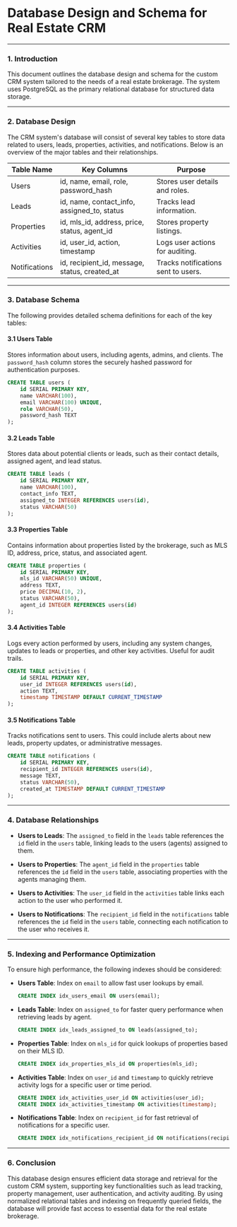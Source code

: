 # **Database Design and Schema for Real Estate CRM**

---

### **1. Introduction**
This document outlines the database design and schema for the custom CRM system tailored to the needs of a real estate brokerage. The system uses PostgreSQL as the primary relational database for structured data storage.

---

### **2. Database Design**

The CRM system's database will consist of several key tables to store data related to users, leads, properties, activities, and notifications. Below is an overview of the major tables and their relationships.

| Table Name       | Key Columns                                          | Purpose                              |
|------------------|-----------------------------------------------------|--------------------------------------|
| Users            | id, name, email, role, password_hash                | Stores user details and roles.       |
| Leads            | id, name, contact_info, assigned_to, status         | Tracks lead information.             |
| Properties       | id, mls_id, address, price, status, agent_id        | Stores property listings.            |
| Activities       | id, user_id, action, timestamp                      | Logs user actions for auditing.      |
| Notifications    | id, recipient_id, message, status, created_at       | Tracks notifications sent to users.  |

---

### **3. Database Schema**

The following provides detailed schema definitions for each of the key tables:

#### **3.1 Users Table**
Stores information about users, including agents, admins, and clients. The `password_hash` column stores the securely hashed password for authentication purposes.

```sql
CREATE TABLE users (
    id SERIAL PRIMARY KEY,
    name VARCHAR(100),
    email VARCHAR(100) UNIQUE,
    role VARCHAR(50),
    password_hash TEXT
);
```

#### **3.2 Leads Table**
Stores data about potential clients or leads, such as their contact details, assigned agent, and lead status.

```sql
CREATE TABLE leads (
    id SERIAL PRIMARY KEY,
    name VARCHAR(100),
    contact_info TEXT,
    assigned_to INTEGER REFERENCES users(id),
    status VARCHAR(50)
);
```

#### **3.3 Properties Table**
Contains information about properties listed by the brokerage, such as MLS ID, address, price, status, and associated agent.

```sql
CREATE TABLE properties (
    id SERIAL PRIMARY KEY,
    mls_id VARCHAR(50) UNIQUE,
    address TEXT,
    price DECIMAL(10, 2),
    status VARCHAR(50),
    agent_id INTEGER REFERENCES users(id)
);
```

#### **3.4 Activities Table**
Logs every action performed by users, including any system changes, updates to leads or properties, and other key activities. Useful for audit trails.

```sql
CREATE TABLE activities (
    id SERIAL PRIMARY KEY,
    user_id INTEGER REFERENCES users(id),
    action TEXT,
    timestamp TIMESTAMP DEFAULT CURRENT_TIMESTAMP
);
```

#### **3.5 Notifications Table**
Tracks notifications sent to users. This could include alerts about new leads, property updates, or administrative messages.

```sql
CREATE TABLE notifications (
    id SERIAL PRIMARY KEY,
    recipient_id INTEGER REFERENCES users(id),
    message TEXT,
    status VARCHAR(50),
    created_at TIMESTAMP DEFAULT CURRENT_TIMESTAMP
);
```

---

### **4. Database Relationships**

- **Users to Leads**: The `assigned_to` field in the `leads` table references the `id` field in the `users` table, linking leads to the users (agents) assigned to them.
  
- **Users to Properties**: The `agent_id` field in the `properties` table references the `id` field in the `users` table, associating properties with the agents managing them.

- **Users to Activities**: The `user_id` field in the `activities` table links each action to the user who performed it.

- **Users to Notifications**: The `recipient_id` field in the `notifications` table references the `id` field in the `users` table, connecting each notification to the user who receives it.

---

### **5. Indexing and Performance Optimization**

To ensure high performance, the following indexes should be considered:

- **Users Table**: Index on `email` to allow fast user lookups by email.
  
  ```sql
  CREATE INDEX idx_users_email ON users(email);
  ```

- **Leads Table**: Index on `assigned_to` for faster query performance when retrieving leads by agent.
  
  ```sql
  CREATE INDEX idx_leads_assigned_to ON leads(assigned_to);
  ```

- **Properties Table**: Index on `mls_id` for quick lookups of properties based on their MLS ID.
  
  ```sql
  CREATE INDEX idx_properties_mls_id ON properties(mls_id);
  ```

- **Activities Table**: Index on `user_id` and `timestamp` to quickly retrieve activity logs for a specific user or time period.
  
  ```sql
  CREATE INDEX idx_activities_user_id ON activities(user_id);
  CREATE INDEX idx_activities_timestamp ON activities(timestamp);
  ```

- **Notifications Table**: Index on `recipient_id` for fast retrieval of notifications for a specific user.
  
  ```sql
  CREATE INDEX idx_notifications_recipient_id ON notifications(recipient_id);
  ```

---

### **6. Conclusion**

This database design ensures efficient data storage and retrieval for the custom CRM system, supporting key functionalities such as lead tracking, property management, user authentication, and activity auditing. By using normalized relational tables and indexing on frequently queried fields, the database will provide fast access to essential data for the real estate brokerage.